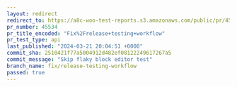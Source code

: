 ```yaml
---
layout: redirect
redirect_to: https://a8c-woo-test-reports.s3.amazonaws.com/public/pr/45534/api/index.html
pr_number: 45534
pr_title_encoded: "Fix%2Frelease+testing+workflow"
pr_test_type: api
last_published: "2024-03-21 20:04:51 +0000"
commit_sha: 2510421f77a5004912d482ef08122249617267a5
commit_message: "Skip flaky block editor test"
branch_name: fix/release-testing-workflow
passed: true
---
```

